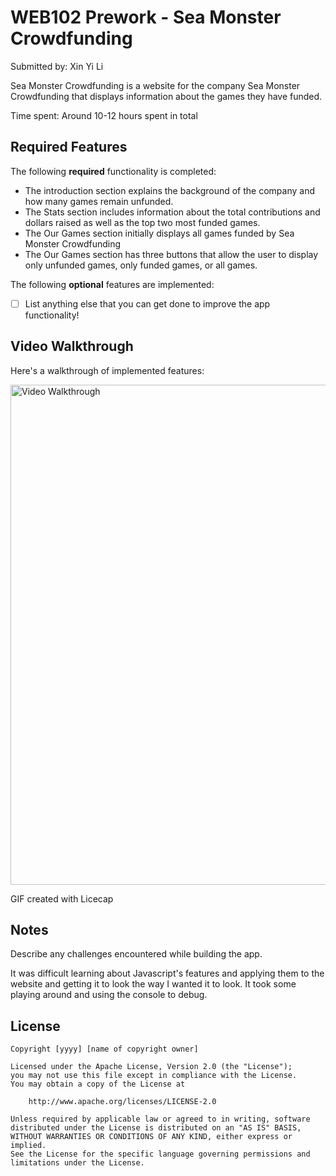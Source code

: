 # WEB102 Prework - Sea Monster Crowdfunding

Submitted by: Xin Yi Li

Sea Monster Crowdfunding is a website for the company Sea Monster Crowdfunding that displays information about the games they have funded.

Time spent: Around 10-12 hours spent in total

## Required Features

The following **required** functionality is completed:

- The introduction section explains the background of the company and how many games remain unfunded.
- The Stats section includes information about the total contributions and dollars raised as well as the top two most funded games.
- The Our Games section initially displays all games funded by Sea Monster Crowdfunding
- The Our Games section has three buttons that allow the user to display only unfunded games, only funded games, or all games.

The following **optional** features are implemented:

* [ ] List anything else that you can get done to improve the app functionality!

## Video Walkthrough

Here's a walkthrough of implemented features:

<img src='demo.gif' title='Video Walkthrough' width='800px' alt='Video Walkthrough' />

<!-- Replace this with whatever GIF tool you used! -->
GIF created with Licecap
<!-- Recommended tools:
[Kap](https://getkap.co/) for macOS
[ScreenToGif](https://www.screentogif.com/) for Windows
[peek](https://github.com/phw/peek) for Linux. -->

## Notes

Describe any challenges encountered while building the app.

It was difficult learning about Javascript's features and applying them to the website and getting it to look the way I wanted it to look. It took some playing around and using the console to debug.

## License

    Copyright [yyyy] [name of copyright owner]

    Licensed under the Apache License, Version 2.0 (the "License");
    you may not use this file except in compliance with the License.
    You may obtain a copy of the License at

        http://www.apache.org/licenses/LICENSE-2.0

    Unless required by applicable law or agreed to in writing, software
    distributed under the License is distributed on an "AS IS" BASIS,
    WITHOUT WARRANTIES OR CONDITIONS OF ANY KIND, either express or implied.
    See the License for the specific language governing permissions and
    limitations under the License.
